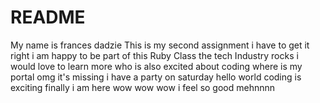 # README
My name is frances dadzie
This is my second assignment
i have to get it right
i am happy to be part of this Ruby Class
the tech Industry rocks
i would love to learn more 
who is also excited about coding
where is my portal
omg it's missing
i have a party on saturday
hello world
coding is exciting
finally i am here
wow wow wow
i feel so good mehnnnn


